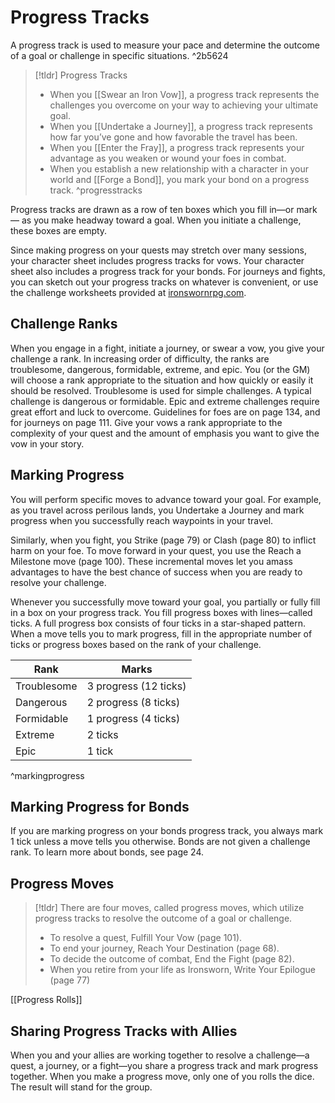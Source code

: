 # Progress Tracks

A progress track is used to measure your pace and determine the outcome of a goal or challenge in specific situations. ^2b5624

>[!tldr] Progress Tracks
>- When you [[Swear an Iron Vow]], a progress track represents the challenges you overcome on your way to achieving your ultimate goal.
>- When you [[Undertake a Journey]], a progress track represents how far you’ve gone and how favorable the travel has been.
>- When you [[Enter the Fray]], a progress track represents your advantage as you weaken or wound your foes in combat.
>- When you establish a new relationship with a character in your world and [[Forge a Bond]], you mark your bond on a progress track.
^progresstracks

Progress tracks are drawn as a row of ten boxes which you fill in—or mark— as you make headway toward a goal. When you initiate a challenge, these boxes are empty.

Since making progress on your quests may stretch over many sessions, your character sheet includes progress tracks for vows. Your character sheet also includes a progress track for your bonds. For journeys and fights, you can sketch out your progress tracks on whatever is convenient, or use the challenge worksheets provided at [ironswornrpg.com](http://www.ironswornrpg.com).

## Challenge Ranks
When you engage in a fight, initiate a journey, or swear a vow, you give your challenge a rank. In increasing order of difficulty, the ranks are troublesome, dangerous, formidable, extreme, and epic. You (or the GM) will choose a rank appropriate to the situation and how quickly or easily it should be resolved. Troublesome is used for simple challenges. A typical challenge is dangerous or formidable. Epic and extreme challenges require great effort and luck to overcome. Guidelines for foes are on page 134, and for journeys on page 111. Give your vows a rank appropriate to the complexity of your quest and the amount of emphasis you want to give the vow in your story.

## Marking Progress
You will perform specific moves to advance toward your goal. For example, as you travel across perilous lands, you Undertake a Journey and mark progress when you successfully reach waypoints in your travel.

Similarly, when you fight, you Strike (page 79) or Clash (page 80) to inflict harm on your foe. To move forward in your quest, you use the Reach a Milestone move (page 100). These incremental moves let you amass advantages to have the best chance of success when you are ready to resolve your challenge.

Whenever you successfully move toward your goal, you partially or fully fill in a box on your progress track. You fill progress boxes with lines—called ticks. A full progress box consists of four ticks in a star-shaped pattern. When a move tells you to mark progress, fill in the appropriate number of ticks or progress boxes based on the rank of your challenge.

| Rank        | Marks                 |
| ----------- | --------------------- |
| Troublesome | 3 progress (12 ticks) |
| Dangerous   | 2 progress (8 ticks)  |
| Formidable  | 1 progress (4 ticks)  |
| Extreme     | 2 ticks               |
| Epic        | 1 tick                |

^markingprogress

## Marking Progress for Bonds
If you are marking progress on your bonds progress track, you always mark 1 tick unless a move tells you otherwise. Bonds are not given a challenge rank. To learn more about bonds, see page 24.

## Progress Moves
>[!tldr] There are four moves, called progress moves, which utilize progress tracks to resolve the outcome of a goal or challenge.
>- To resolve a quest, Fulfill Your Vow (page 101).
>- To end your journey, Reach Your Destination (page 68).
>- To decide the outcome of combat, End the Fight (page 82).
>- When you retire from your life as Ironsworn, Write Your Epilogue (page 77)

[[Progress Rolls]]

## Sharing Progress Tracks with Allies
When you and your allies are working together to resolve a challenge—a quest, a journey, or a fight—you share a progress track and mark progress together. When you make a progress move, only one of you rolls the dice. The result will stand for the group.